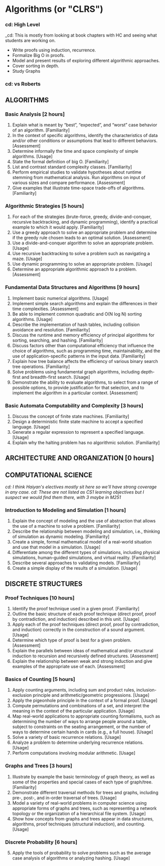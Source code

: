 # Algorithms (or "CLRS")

### cd: High Level

_cd: This is mostly from looking at book chapters with HC and seeing what students are working on.

* Write proofs using induction, recurrence.
* Formalize Big O in proofs.
* Model and present results of exploring different algorithmic approaches.
* Cover sorting in depth.
* Study Graphs

### cd: vs Roberts



## ALGORITHMS

### Basic Analysis [2 hours]

1. Explain what is meant by “best”, “expected”, and “worst” case behavior of an algorithm. [Familiarity]
2. In the context of specific algorithms, identify the characteristics of data and/or other conditions or
assumptions that lead to different behaviors. [Assessment]
3. Determine informally the time and space complexity of simple algorithms. [Usage]
4. State the formal definition of big O. [Familiarity]
5. List and contrast standard complexity classes. [Familiarity]
6. Perform empirical studies to validate hypotheses about runtime stemming from mathematical analysis.
Run algorithms on input of various sizes and compare performance. [Assessment]
7. Give examples that illustrate time-space trade-offs of algorithms. [Familiarity]

### Algorithmic Strategies [5 hours]

1. For each of the strategies (brute-force, greedy, divide-and-conquer, recursive backtracking, and dynamic
programming), identify a practical example to which it would apply. [Familiarity]
2. Use a greedy approach to solve an appropriate problem and determine if the greedy rule chosen leads to an
optimal solution. [Assessment]
3. Use a divide-and-conquer algorithm to solve an appropriate problem. [Usage]
4. Use recursive backtracking to solve a problem such as navigating a maze. [Usage]
5. Use dynamic programming to solve an appropriate problem. [Usage]
6. Determine an appropriate algorithmic approach to a problem. [Assessment]

### Fundamental Data Structures and Algorithms [9 hours]

1. Implement basic numerical algorithms. [Usage]
2. Implement simple search algorithms and explain the differences in their time complexities. [Assessment]
3. Be able to implement common quadratic and O(N log N) sorting algorithms. [Usage]
4. Describe the implementation of hash tables, including collision avoidance and resolution. [Familiarity]
5. Discuss the runtime and memory efficiency of principal algorithms for sorting, searching, and hashing.
[Familiarity]
6. Discuss factors other than computational efficiency that influence the choice of algorithms, such as
programming time, maintainability, and the use of application-specific patterns in the input data.
[Familiarity]
7. Explain how tree balance affects the efficiency of various binary search tree operations. [Familiarity]
8. Solve problems using fundamental graph algorithms, including depth-first and breadth-first search. [Usage]
9. Demonstrate the ability to evaluate algorithms, to select from a range of possible options, to provide
justification for that selection, and to implement the algorithm in a particular context. [Assessment]

### Basic Automata Computability and Complexity [3 hours]

1. Discuss the concept of finite state machines. [Familiarity]
2. Design a deterministic finite state machine to accept a specified language. [Usage]
3. Generate a regular expression to represent a specified language. [Usage]
4. Explain why the halting problem has no algorithmic solution. [Familiarity]

## ARCHITECTURE AND ORGANIZATION [0 hours]

## COMPUTATIONAL SCIENCE 

_cd: I think Haiyan's electives mostly sit here so we'll have strong coverage in any case._
_cd: These are not listed as CS1 learning objectives but I suspect we would find them there, with 3 maybe in M251_

### Introduction to Modeling and Simulation [1 hours]

1. Explain the concept of modeling and the use of abstraction that allows the use of a machine to solve a
problem. [Familiarity]
2. Describe the relationship between modeling and simulation, i.e., thinking of simulation as dynamic
modeling. [Familiarity]
3. Create a simple, formal mathematical model of a real-world situation and use that model in a simulation.
[Usage]
4. Differentiate among the different types of simulations, including physical simulations, human-guided
simulations, and virtual reality. [Familiarity]
5. Describe several approaches to validating models. [Familiarity]
6. Create a simple display of the results of a simulation. [Usage]

## DISCRETE STRUCTURES

### Proof Techniques [10 hours]

1. Identify the proof technique used in a given proof. [Familiarity]
2. Outline the basic structure of each proof technique (direct proof, proof by contradiction, and induction)
described in this unit. [Usage]
3. Apply each of the proof techniques (direct proof, proof by contradiction, and induction) correctly in the
construction of a sound argument. [Usage]
4. Determine which type of proof is best for a given problem. [Assessment]
5. Explain the parallels between ideas of mathematical and/or structural induction to recursion and recursively
defined structures. [Assessment]
6. Explain the relationship between weak and strong induction and give examples of the appropriate use of
each. [Assessment]

### Basics of Counting [5 hours]

1. Apply counting arguments, including sum and product rules, inclusion-exclusion principle and
arithmetic/geometric progressions. [Usage]
2. Apply the pigeonhole principle in the context of a formal proof. [Usage]
3. Compute permutations and combinations of a set, and interpret the meaning in the context of the particular
application. [Usage]
4. Map real-world applications to appropriate counting formalisms, such as determining the number of ways
to arrange people around a table, subject to constraints on the seating arrangement, or the number of ways
to determine certain hands in cards (e.g., a full house). [Usage]
5. Solve a variety of basic recurrence relations. [Usage]
6. Analyze a problem to determine underlying recurrence relations. [Usage]
7. Perform computations involving modular arithmetic. [Usage]

### Graphs and Trees [3 hours]

1. Illustrate by example the basic terminology of graph theory, as well as some of the properties and special
cases of each type of graph/tree. [Familiarity]
2. Demonstrate different traversal methods for trees and graphs, including pre-, post-, and in-order traversal of
trees. [Usage]
3. Model a variety of real-world problems in computer science using appropriate forms of graphs and trees,
such as representing a network topology or the organization of a hierarchical file system. [Usage]
4. Show how concepts from graphs and trees appear in data structures, algorithms, proof techniques
(structural induction), and counting. [Usage]

### Discrete Probability [6 hours]

5. Apply the tools of probability to solve problems such as the average case analysis of algorithms or
analyzing hashing. [Usage]

